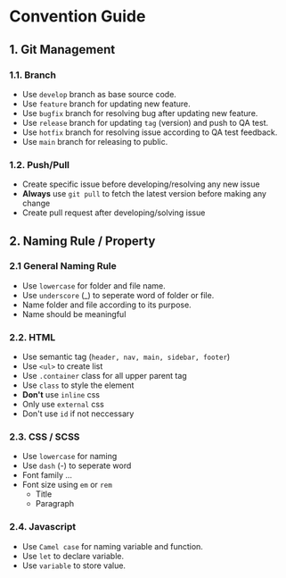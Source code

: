 # Convention Guide

## 1. Git Management

### 1.1. Branch
- Use `develop` branch as base source code.
- Use `feature` branch for updating new feature.
- Use `bugfix` branch for resolving bug after updating new feature.
- Use `release` branch for updating `tag` (version) and push to QA test.
- Use `hotfix` branch for resolving issue according to QA test feedback.
- Use `main` branch for releasing to public.

### 1.2. Push/Pull
- Create specific issue before developing/resolving any new issue
- **Always** use `git pull` to fetch the latest version before making any change
- Create pull request after developing/solving issue


## 2. Naming Rule / Property

### 2.1 General Naming Rule
- Use `lowercase` for folder and file name.
- Use `underscore` (_) to seperate word of folder or file.
- Name folder and file according to its purpose.
- Name should be meaningful

### 2.2. HTML

- Use semantic tag (`header, nav, main, sidebar, footer`)
- Use `<ul>` to create list
- Use `.container` class for all upper parent tag
- Use `class` to style the element
- **Don't** use `inline` css
- Only use `external` css
- Don't use `id` if not neccessary

### 2.3. CSS / SCSS
- Use `lowercase` for naming
- Use `dash` (-) to seperate word
- Font family ...
- Font size using `em` or `rem`
    - Title
    - Paragraph

### 2.4. Javascript
- Use `Camel case` for naming variable and function.
- Use `let` to declare variable.
- Use `variable` to store value.